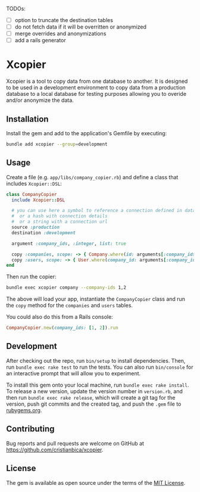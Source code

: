 TODOs:
- [ ] option to truncate the destination tables
- [ ] do not fetch data if it will be overritten or anonymized
- [ ] merge overrides and anonymizations
- [ ] add a rails generator

# Xcopier

Xcopier is a tool to copy data from one database to another. It is designed to be used in a development environment to copy data from a production database to a local database for testing purposes allowing you to overide and/or anonymize the data.

## Installation

Install the gem and add to the application's Gemfile by executing:

```bash
bundle add xcopier --group=development
```

## Usage

Create a file (e.g. `app/libs/company_copier.rb`) and define a class that includes `Xcopier::DSL`:

```ruby
class CompanyCopier
  include Xcopier::DSL

  # you can use here a symbol to reference a connection defined in database.yml
  #  or a hash with connection details
  #  or a string with a connection url
  source :production
  destination :development

  argument :company_ids, :integer, list: true

  copy :companies, scope: -> { Company.where(id: arguments[:company_ids]) }
  copy :users, scope: -> { User.where(company_id: arguments[:company_ids]) }, chunk_size: 100
end
```

Then run the copier:

```bash
bundle exec xcopier company --company-ids 1,2
```

The above will load your app, instantiate the `CompanyCopier` class and run the `copy` method for the `companies` and `users` tables.

You could also do this from a Rails console:

```ruby
CompanyCopier.new(company_ids: [1, 2]).run
```


## Development

After checking out the repo, run `bin/setup` to install dependencies. Then, run `bundle exec rake test` to run the tests. You can also run `bin/console` for an interactive prompt that will allow you to experiment.

To install this gem onto your local machine, run `bundle exec rake install`. To release a new version, update the version number in `version.rb`, and then run `bundle exec rake release`, which will create a git tag for the version, push git commits and the created tag, and push the `.gem` file to [rubygems.org](https://rubygems.org).

## Contributing

Bug reports and pull requests are welcome on GitHub at https://github.com/cristianbica/xcopier.

## License

The gem is available as open source under the terms of the [MIT License](https://opensource.org/licenses/MIT).
